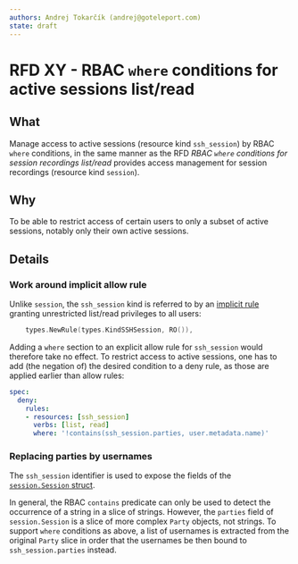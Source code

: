 ```yaml
---
authors: Andrej Tokarčík (andrej@goteleport.com)
state: draft
---
```


# RFD XY - RBAC `where` conditions for active sessions list/read

## What

Manage access to active sessions (resource kind `ssh_session`) by RBAC
`where` conditions, in the same manner as the RFD *RBAC `where` conditions
for session recordings list/read* provides access management for session
recordings (resource kind `session`).

## Why

To be able to restrict access of certain users to only a subset of active
sessions, notably only their own active sessions.

## Details

### Work around implicit allow rule

Unlike `session`, the `ssh_session` kind is referred to by an [implicit rule](https://github.com/gravitational/teleport/blob/36998cf5669ebda59190453d265e2df24161992b/lib/services/role.go#L57)
granting unrestricted list/read privileges to all users:

```go
	types.NewRule(types.KindSSHSession, RO()),
```

Adding a `where` section to an explicit allow rule for `ssh_session` would
therefore take no effect.  To restrict access to active sessions, one has to
add (the negation of) the desired condition to a deny rule, as those are
applied earlier than allow rules:

```yaml
spec:
  deny:
    rules:
    - resources: [ssh_session]
      verbs: [list, read]
      where: '!contains(ssh_session.parties, user.metadata.name)'
```

### Replacing parties by usernames

The `ssh_session` identifier is used to expose the fields of the
[`session.Session` struct](https://github.com/gravitational/teleport/blob/36998cf5669ebda59190453d265e2df24161992b/lib/session/session.go#L84).

In general, the RBAC `contains` predicate can only be used to detect the
occurrence of a string in a slice of strings.  However, the `parties` field of
`session.Session` is a slice of more complex `Party` objects, not strings.
To support `where` conditions as above, a list of usernames is extracted from
the original `Party` slice in order that the usernames be then bound to
`ssh_session.parties` instead.
